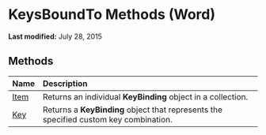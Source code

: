 
# KeysBoundTo Methods (Word)

 **Last modified:** July 28, 2015


## Methods



|**Name**|**Description**|
|:-----|:-----|
| [Item](f1456b2f-6817-5fec-68c1-f9672c6456d3.md)|Returns an individual  **KeyBinding** object in a collection.|
| [Key](efaef450-7d8d-0099-2420-07ae44c6bfa1.md)|Returns a  **KeyBinding** object that represents the specified custom key combination.|
